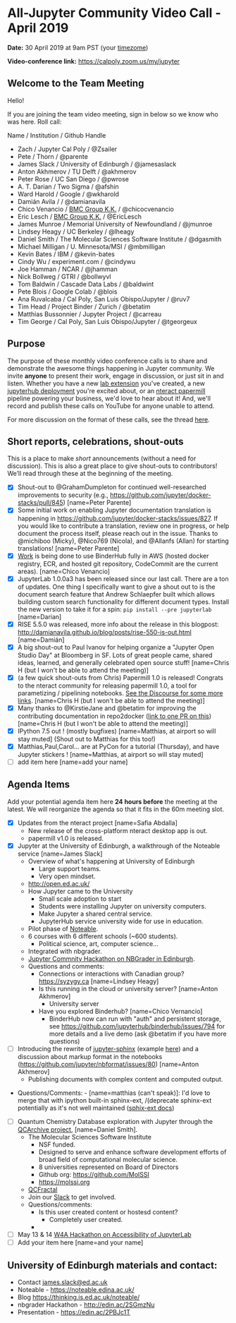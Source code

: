 # All-Jupyter Community Video Call - April 2019

**Date:** 30 April 2019 at 9am PST (your [timezome](http://arewemeetingyet.com/Los%20Angeles/2019-04-30/09:00/Jupyter%20Community%20Call))

**Video-conference link:** https://calpoly.zoom.us/my/jupyter


## Welcome to the Team Meeting

Hello!

If you are joining the team video meeting, sign in below so we know who was here. Roll call:

Name / Institution / Github Handle

* Zach / Jupyter Cal Poly / @Zsailer
* Pete / Thorn / @parente
* James Slack / University of Edinburgh / @jamesaslack
* Anton Akhmerov / TU Delft / @akhmerov
* Peter Rose / UC San Diego / @pwrose
* A. T. Darian / Two Sigma / @afshin
* Ward Harold / Google / @wkharold
* Damián Avila / / @damianavila
* Chico Venancio / [BMC Group K.K.](http://www.bmc-group.co.jp/en/home/) / @chicocvenancio
* Eric Lesch / [BMC Group K.K.](http://www.bmc-group.co.jp/en/home/) / @EricLesch
* James Munroe / Memorial University of Newfoundland / @jmunroe
* Lindsey Heagy / UC Berkeley / @lheagy
* Daniel Smith / The Molecular Sciences Software Institute / @dgasmith
* Michael Milligan / U. Minnesota/MSI / @mbmilligan 
* Kevin Bates / IBM / @kevin-bates
* Cindy Wu / experiment.com / @cindywu
* Joe Hamman / NCAR / @jhamman
* Nick Bollweg / GTRI / @bollwyvl
* Tom Baldwin / Cascade Data Labs / @baldwint
* Pete Blois / Google Colab / @blois
* Ana Ruvalcaba / Cal Poly, San Luis Obispo/Jupyter / @ruv7
* Tim Head / Project Binder / Zurich / @betatim
* Matthias Bussonnier / Jupyter Project / @carreau
* Tim George / Cal Poly, San Luis Obispo/Jupyter / @tgeorgeux



## Purpose

The purpose of these monthly video conference calls is to share and demonstrate the awesome things happening in Jupyter community. We invite **anyone** to present their work, engage in discussion, or just sit in and listen. Whether you have a new [lab extension](https://github.com/jupyterlab) you've created, a new [jupyterhub deployment](https://github.com/jupyterhub) you're excited about, or an [nteract papermill](https://github.com/nteract) pipeline powering your business, we'd love to hear about it! And, we'll  record and publish these calls on YouTube for anyone unable to attend.

For more discussion on the format of these calls, see the thread [here](https://discourse.jupyter.org/t/reviving-the-all-jupyter-team-meetings/423).

## Short reports, celebrations, shout-outs

This is a place to make *short* announcements (without a need for discussion). This is also a great place to give shout-outs to contributors! We’ll read through these at the beginning of the meeting.

* [x] Shout-out to @GrahamDumpleton for continued well-researched improvements to security (e.g., https://github.com/jupyter/docker-stacks/pull/845) [name=Peter Parente]
* [x] Some initial work on enabling Jupyter documentation translation is happening in https://github.com/jupyter/docker-stacks/issues/827. If you would like to contribute a translation, review one in progress, or help document the process itself, please reach out in the issue. Thanks to  @michiboo (Micky), @Nico769 (Nicola), and @Allanfs (Allan) for starting translations!  [name=Peter Parente]
* [x] [Work](https://discourse.jupyter.org/t/aws-integration-work/864) is being done to use BinderHub fully in AWS (hosted docker registry, ECR, and hosted git repository, CodeCommit are the current areas). [name=Chico Venancio]
* [x] JupyterLab 1.0.0a3 has been released since our last call. There are a ton of updates. One thing I specifically want to give a shout out to is the document search feature that Andrew Schlaepfer built which allows building custom search functionality for different document types. Install the new version to take it for a spin: `pip install --pre jupyterlab` [name=Darian]
* [x] RISE 5.5.0 was released, more info about the release in this blogpost: http://damianavila.github.io/blog/posts/rise-550-is-out.html [name=Damián]
* [x] A big shout-out to Paul Ivanov for helping organize a "Jupyter Open Studio Day" at Bloomberg in SF. Lots of great people came, shared ideas, learned, and generally celebrated open source stuff! [name=Chris H (but I won't be able to attend the meeting)]
* [x] (a few quick shout-outs from Chris) Papermill 1.0 is released! Congrats to the nteract community for releasing papermill 1.0, a tool for parametizing / pipelining notebooks. [See the Discourse for some more links](https://discourse.jupyter.org/t/release-of-papermill-1-0/875). [name=Chris H (but I won't be able to attend the meeting)]
* [x] Many thanks to @KirstieJane and @betatim for improving the contributing documentation in repo2docker ([link to one PR on this](https://github.com/jupyter/repo2docker/pull/655)) [name=Chris H (but I won't be able to attend the meeting)]
* [x] IPython 7.5 out ! (mostly bugfixes) [name=Matthias, at airport so will stay muted] (Shout out to Matthias for this too!)
* [x] Matthias,Paul,Carol... are at PyCon for a tutorial (Thursday), and have Jupyter stickers ! [name=Matthias, at airport so will stay muted]
* [ ] add item here [name=add your name]

## Agenda Items

Add your potential agenda item here **24 hours before** the meeting at the latest. We will reorganize the agenda so that it fits in the 60m meeting slot.

* [x] Updates from the nteract project [name=Safia Abdalla]
    - New release of the cross-platform nteract desktop app is out.
    - papermill v1.0 is released.
* [x] Jupyter at the University of Edinburgh, a walkthrough of the Noteable service [name=James Slack]
    * Overview of what's happening at University of Edinburgh
        * Large support teams.
        * Very open mindset.
    * http://open.ed.ac.uk/
    * How Jupyter came to the University
        * Small scale adoption to start
        * Students were installing Jupyter on university computers. 
        * Make Jupyter a shared central service.
        * JupyterHub service university wide for use in education.
    * Pilot phase of [Noteable](https://noteable.edina.ac.uk/).
    * 6 courses with 6 different schools (~600 students).
        * Political science, art, computer science...
    * Integrated with nbgrader.
    * [Jupyter Commnity Hackathon on NBGrader in Edinburgh](https://thinking.is.ed.ac.uk/noteable/2018/12/07/jupyter-community-workshop-proposal-nbgrader-and-jupyter-in-teaching/).
    * Questions and comments:
        * Connections or interactions with Canadian group? https://syzygy.ca [name=Lindsey Heagy]
        * Is this running in the cloud or university server? [name=Anton Akhmerov]
            * University server
        * Have you explored Binderhub? [name=Chico Vernancio]
            * BinderHub now can run with "auth" and persistent storage, see https://github.com/jupyterhub/binderhub/issues/794 for more details and a live demo (ask @betatim if you have more questions)
* [ ] Introducing the rewrite of [jupyter-sphinx](https://github.com/jupyter-widgets/jupyter-sphinx/) (example [here](https://adaptive.readthedocs.io/en/latest/tutorial/tutorial.Learner2D.html)) and a discussion about markup format in the notebooks (https://github.com/jupyter/nbformat/issues/80) [name=Anton Akhmerov]
    * Publishing documents with complex content and computed output.

- Questions/Comments:
        - [name=matthias (can't speak)]: I'd love to merge that with ipython built-in sphinx-ext, /(deprecate sphinx-ext potentially as it's not well maintained ([sphix-ext docs](https://ipython.readthedocs.io/en/stable/sphinxext.html))
    
* [ ] Quantum Chemistry Database exploration with Jupyter through the [QCArchive project](https://qcarchive.molssi.org), [name=Daniel Smith].
    * The Molecular Sciences Software Institute
        * NSF funded. 
        * Designed to serve and enhance software development efforts of broad field of computational molecular science.
        * 8 universities represented on Board of Directors
        * Github org: https://github.com/MolSSI
        * https://molssi.org
    * [QCFractal](https://github.com/MolSSI/QCFractal)
    * Join our [Slack](https://join.slack.com/t/qcdb/shared_invite/enQtNDIzNTQ2OTExODk0LWM3OTgxN2ExYTlkMTlkZjA0OTExZDlmNGRlY2M4NWJlNDlkZGQyYWUxOTJmMzc3M2VlYzZjMjgxMDRkYzFmOTE) to get involved.
    * Questions/comments:
        * Is this user created content or hostesd content?
            * Completely user created.
        * 
* [ ] May 13 & 14 [W4A Hackathon on Accessibility of JupyterLab](https://groups.google.com/forum/#!topic/jupyter/trUVgNj0deU)
* [ ] Add your item here [name=and your name]

## University of Edinburgh materials and contact:

* Contact  james.slack@ed.ac.uk
* Noteable - https://noteable.edina.ac.uk/
* Blog https://thinking.is.ed.ac.uk/noteable/
* nbgrader Hackathon - http://edin.ac/2SGmzNu
* Presentation - https://edin.ac/2PBJc1T
